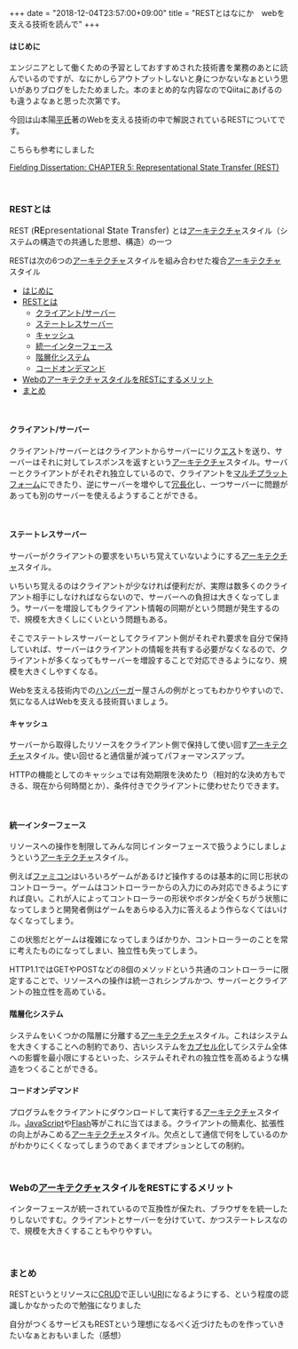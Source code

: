 +++
date = "2018-12-04T23:57:00+09:00"
title = "RESTとはなにか　webを支える技術を読んで"
+++

<body>
<h4 id="はじめに">はじめに</h4>
<p>エンジニアとして働くための予習としておすすめされた技術書を業務のあとに読んでいるのですが、なにかしらアウトプットしないと身につかないなぁという思いがありブログをしたためました。本のまとめ的な内容なのでQiitaにあげるのも違うよなぁと思った次第です。</p>
<p>今回は山本陽<a class="keyword" href="http://d.hatena.ne.jp/keyword/%CA%BF%BB%E1">平氏</a>著のWebを支える技術の中で解説されているRESTについてです。</p>
<p>こちらも参考にしました</p>
<p><a href="https://www.ics.uci.edu/~fielding/pubs/dissertation/rest_arch_style.htm#sec_5_1">Fielding Dissertation: CHAPTER 5: Representational State Transfer (REST)</a></p>
<p> </p>
<h3 id="RESTとは">RESTとは</h3>
<p>REST (<span style="box-sizing: inherit; font-family: -apple-system, BlinkMacSystemFont, 'Segoe UI', 'Helvetica Neue', 'Hiragino Kaku Gothic ProN', メイリオ, meiryo, sans-serif; font-size: 16px; font-style: normal; font-variant-ligatures: normal; font-variant-caps: normal; font-weight: 400; letter-spacing: normal; orphans: 2; text-align: start; text-indent: 0px; text-transform: none; white-space: normal; widows: 2; word-spacing: 0px; -webkit-text-stroke-width: 0px; background-color: #ffffff; color: #000000;">RE</span><span style="color: #333333; font-family: -apple-system, BlinkMacSystemFont, 'Segoe UI', 'Helvetica Neue', 'Hiragino Kaku Gothic ProN', メイリオ, meiryo, sans-serif; font-size: 16px; font-style: normal; font-variant-ligatures: normal; font-variant-caps: normal; font-weight: 400; letter-spacing: normal; orphans: 2; text-align: start; text-indent: 0px; text-transform: none; white-space: normal; widows: 2; word-spacing: 0px; -webkit-text-stroke-width: 0px; background-color: #ffffff; float: none; display: inline !important;">presentational </span><span style="box-sizing: inherit; font-family: -apple-system, BlinkMacSystemFont, 'Segoe UI', 'Helvetica Neue', 'Hiragino Kaku Gothic ProN', メイリオ, meiryo, sans-serif; font-size: 16px; font-style: normal; font-variant-ligatures: normal; font-variant-caps: normal; font-weight: 400; letter-spacing: normal; orphans: 2; text-align: start; text-indent: 0px; text-transform: none; white-space: normal; widows: 2; word-spacing: 0px; -webkit-text-stroke-width: 0px; background-color: #ffffff; color: #000000;">S</span><span style="color: #333333; font-family: -apple-system, BlinkMacSystemFont, 'Segoe UI', 'Helvetica Neue', 'Hiragino Kaku Gothic ProN', メイリオ, meiryo, sans-serif; font-size: 16px; font-style: normal; font-variant-ligatures: normal; font-variant-caps: normal; font-weight: 400; letter-spacing: normal; orphans: 2; text-align: start; text-indent: 0px; text-transform: none; white-space: normal; widows: 2; word-spacing: 0px; -webkit-text-stroke-width: 0px; background-color: #ffffff; float: none; display: inline !important;"><span style="color: #000000;">t</span>ate </span><span style="box-sizing: inherit; font-family: -apple-system, BlinkMacSystemFont, 'Segoe UI', 'Helvetica Neue', 'Hiragino Kaku Gothic ProN', メイリオ, meiryo, sans-serif; font-size: 16px; font-style: normal; font-variant-ligatures: normal; font-variant-caps: normal; font-weight: 400; letter-spacing: normal; orphans: 2; text-align: start; text-indent: 0px; text-transform: none; white-space: normal; widows: 2; word-spacing: 0px; -webkit-text-stroke-width: 0px; background-color: #ffffff; color: #000000;">T</span><span style="color: #333333; font-family: -apple-system, BlinkMacSystemFont, 'Segoe UI', 'Helvetica Neue', 'Hiragino Kaku Gothic ProN', メイリオ, meiryo, sans-serif; font-size: 16px; font-style: normal; font-variant-ligatures: normal; font-variant-caps: normal; font-weight: 400; letter-spacing: normal; orphans: 2; text-align: start; text-indent: 0px; text-transform: none; white-space: normal; widows: 2; word-spacing: 0px; -webkit-text-stroke-width: 0px; background-color: #ffffff; float: none; display: inline !important;">ransfer) </span>とは<a class="keyword" href="http://d.hatena.ne.jp/keyword/%A5%A2%A1%BC%A5%AD%A5%C6%A5%AF%A5%C1%A5%E3">アーキテクチャ</a>スタイル（システムの構造での共通した思想、構造）の一つ</p>
<p>RESTは次の6つの<a class="keyword" href="http://d.hatena.ne.jp/keyword/%A5%A2%A1%BC%A5%AD%A5%C6%A5%AF%A5%C1%A5%E3">アーキテクチャ</a>スタイルを組み合わせた複合<a class="keyword" href="http://d.hatena.ne.jp/keyword/%A5%A2%A1%BC%A5%AD%A5%C6%A5%AF%A5%C1%A5%E3">アーキテクチャ</a>スタイル</p>
<ul class="table-of-contents">
    <li><a href="#%E3%81%AF%E3%81%98%E3%82%81%E3%81%AB">はじめに</a></li>
    <li>
<a href="#REST%E3%81%A8%E3%81%AF">RESTとは</a><ul>
            <li><a href="#%E3%82%AF%E3%83%A9%E3%82%A4%E3%82%A2%E3%83%B3%E3%83%88%E3%82%B5%E3%83%BC%E3%83%90%E3%83%BC">クライアント/サーバー</a></li>
            <li><a href="#%E3%82%B9%E3%83%86%E3%83%BC%E3%83%88%E3%83%AC%E3%82%B9%E3%82%B5%E3%83%BC%E3%83%90%E3%83%BC">ステートレスサーバー</a></li>
            <li><a href="#%E3%82%AD%E3%83%A3%E3%83%83%E3%82%B7%E3%83%A5">キャッシュ</a></li>
            <li><a href="#%E7%B5%B1%E4%B8%80%E3%82%A4%E3%83%B3%E3%82%BF%E3%83%BC%E3%83%95%E3%82%A7%E3%83%BC%E3%82%B9">統一インターフェース</a></li>
            <li><a href="#%E9%9A%8E%E5%B1%A4%E5%8C%96%E3%82%B7%E3%82%B9%E3%83%86%E3%83%A0">階層化システム</a></li>
            <li><a href="#%E3%82%B3%E3%83%BC%E3%83%89%E3%82%AA%E3%83%B3%E3%83%87%E3%83%9E%E3%83%B3%E3%83%89">コードオンデマンド</a></li>
        </ul>
    </li>
    <li><a href="#Web%E3%81%AE%E3%82%A2%E3%83%BC%E3%82%AD%E3%83%86%E3%82%AF%E3%83%81%E3%83%A3%E3%82%B9%E3%82%BF%E3%82%A4%E3%83%AB%E3%82%92REST%E3%81%AB%E3%81%99%E3%82%8B%E3%83%A1%E3%83%AA%E3%83%83%E3%83%88">WebのアーキテクチャスタイルをRESTにするメリット</a></li>
    <li><a href="#%E3%81%BE%E3%81%A8%E3%82%81">まとめ</a></li>
</ul>
<p> </p>
<h4 id="クライアントサーバー">クライアント/サーバー</h4>
<p>クライアント/サーバーとはクライアントからサーバーにリク<a class="keyword" href="http://d.hatena.ne.jp/keyword/%A5%A8%A5%B9">エス</a>トを送り、サーバーはそれに対してレスポンスを返すという<a class="keyword" href="http://d.hatena.ne.jp/keyword/%A5%A2%A1%BC%A5%AD%A5%C6%A5%AF%A5%C1%A5%E3">アーキテクチャ</a>スタイル。サーバーとクライアントがそれぞれ独立しているので、クライアントを<a class="keyword" href="http://d.hatena.ne.jp/keyword/%A5%DE%A5%EB%A5%C1%A5%D7%A5%E9%A5%C3%A5%C8%A5%D5%A5%A9%A1%BC%A5%E0">マルチプラットフォーム</a>にできたり、逆にサーバーを増やして<a class="keyword" href="http://d.hatena.ne.jp/keyword/%BE%E9%C4%B9%B2%BD">冗長化</a>し、一つサーバーに問題があっても別のサーバーを使えるようすることができる。</p>
<p> </p>
<h4 id="ステートレスサーバー">ステートレスサーバー</h4>
<p>サーバーがクライアントの要求をいちいち覚えていないようにする<a class="keyword" href="http://d.hatena.ne.jp/keyword/%A5%A2%A1%BC%A5%AD%A5%C6%A5%AF%A5%C1%A5%E3">アーキテクチャ</a>スタイル。</p>
<p>いちいち覚えるのはクライアントが少なければ便利だが、実際は数多くのクライアント相手にしなければならないので、サーバーへの負担は大きくなってしまう。サーバーを増設してもクライアント情報の同期がという問題が発生するので、規模を大きくしにくいという問題もある。</p>
<p>そこでステートレスサーバーとしてクライアント側がそれぞれ要求を自分で保持していれば、サーバーはクライアントの情報を共有する必要がなくなるので、クライアントが多くなってもサーバーを増設することで対応できるようになり、規模を大きくしやすくなる。</p>
<p>Webを支える技術内での<a class="keyword" href="http://d.hatena.ne.jp/keyword/%A5%CF%A5%F3%A5%D0%A1%BC%A5%AC">ハンバーガ</a>ー屋さんの例がとってもわかりやすいので、気になる人はWebを支える技術買いましょう。</p>
<h4 id="キャッシュ">キャッシュ</h4>
<p>サーバーから取得したリソースをクライアント側で保持して使い回す<a class="keyword" href="http://d.hatena.ne.jp/keyword/%A5%A2%A1%BC%A5%AD%A5%C6%A5%AF%A5%C1%A5%E3">アーキテクチャ</a>スタイル。使い回せると通信量が減ってパフォーマンスアップ。</p>
<p>HTTPの機能としてのキャッシュでは有効期限を決めたり（相対的な決め方もできる、現在から何時間とか）、条件付きでクライアントに使わせたりできます。</p>
<p> </p>
<h4 id="統一インターフェース">統一インターフェース</h4>
<p>リソースへの操作を制限してみんな同じインターフェースで扱うようにしましょうという<a class="keyword" href="http://d.hatena.ne.jp/keyword/%A5%A2%A1%BC%A5%AD%A5%C6%A5%AF%A5%C1%A5%E3">アーキテクチャ</a>スタイル。</p>
<p>例えば<a class="keyword" href="http://d.hatena.ne.jp/keyword/%A5%D5%A5%A1%A5%DF%A5%B3%A5%F3">ファミコン</a>はいろいろゲームがあるけど操作するのは基本的に同じ形状のコントローラー。ゲームはコントローラーからの入力にのみ対応できるようにすれば良い。これが人によってコントローラーの形状やボタンが全くちがう状態になってしまうと開発者側はゲームをあらゆる入力に答えるよう作らなくてはいけなくなってしまう。</p>
<p>この状態だとゲームは複雑になってしまうばかりか、コントローラーのことを常に考えたものになってしまい、独立性も失ってしまう。</p>
<p>HTTP1.1ではGETやPOSTなどの8個のメソッドという共通のコントローラーに限定することで、リソースへの操作は統一されシンプルかつ、サーバーとクライアントの独立性を高めている。</p>
<h4 id="階層化システム">階層化システム</h4>
<p>システムをいくつかの階層に分離する<a class="keyword" href="http://d.hatena.ne.jp/keyword/%A5%A2%A1%BC%A5%AD%A5%C6%A5%AF%A5%C1%A5%E3">アーキテクチャ</a>スタイル。これはシステムを大きくすることへの制約であり、古いシステムを<a class="keyword" href="http://d.hatena.ne.jp/keyword/%A5%AB%A5%D7%A5%BB%A5%EB%B2%BD">カプセル化</a>してシステム全体への影響を最小限にするといった、システムそれぞれの独立性を高めるような構造をつくることができる。</p>
<h4 id="コードオンデマンド">コードオンデマンド</h4>
<p>プログラムをクライアントにダウンロードして実行する<a class="keyword" href="http://d.hatena.ne.jp/keyword/%A5%A2%A1%BC%A5%AD%A5%C6%A5%AF%A5%C1%A5%E3">アーキテクチャ</a>スタイル。<a class="keyword" href="http://d.hatena.ne.jp/keyword/JavaScript">JavaScript</a>や<a class="keyword" href="http://d.hatena.ne.jp/keyword/Flash">Flash</a>等がこれに当てはまる。クライアントの簡素化、拡張性の向上がみこめる<a class="keyword" href="http://d.hatena.ne.jp/keyword/%A5%A2%A1%BC%A5%AD%A5%C6%A5%AF%A5%C1%A5%E3">アーキテクチャ</a>スタイル。欠点として通信で何をしているのかがわかりにくくなってしまうのであくまでオプションとしての制約。</p>
<p> </p>
<h3 id="WebのアーキテクチャスタイルをRESTにするメリット">Webの<a class="keyword" href="http://d.hatena.ne.jp/keyword/%A5%A2%A1%BC%A5%AD%A5%C6%A5%AF%A5%C1%A5%E3">アーキテクチャ</a>スタイルをRESTにするメリット</h3>
<p>インターフェースが統一されているので互換性が保たれ、ブラウザをを統一したりしないですむ。クライアントとサーバーを分けていて、かつステートレスなので、規模を大きくすることもやりやすい。</p>
<p> </p>
<h3 id="まとめ">まとめ</h3>
<p>RESTというとリソースに<a class="keyword" href="http://d.hatena.ne.jp/keyword/CRUD">CRUD</a>で正しい<a class="keyword" href="http://d.hatena.ne.jp/keyword/URI">URI</a>になるようにする、という程度の認識しかなかったので勉強になりました</p>
<p>自分がつくるサービスもRESTという理想になるべく近づけたものを作っていきたいなぁとおもいました（感想）</p>
<p> </p>
<p> </p>
</body>
